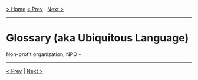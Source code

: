 [> Home](README.md)
[< Prev](README.md)  |  [Next >](1.Problem/README.md)
<hr/>

# Glossary (aka Ubiquitous Language)

Non-profit organization, NPO - 

<hr />

[< Prev](README.md)  |  [Next >](1.Problem/README.md)
